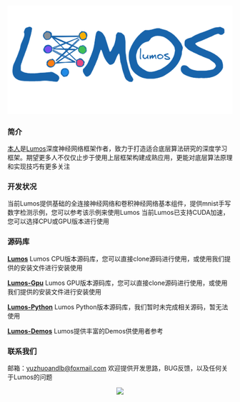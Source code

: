 <div align="center">
  <img src="https://raw.githubusercontent.com/BTboay/BTboay/master/img/Lumos.png">
</div>

### 简介

[本人](https://github.com/BTboay)是[Lumos](https://github.com/LumosNet)深度神经网络框架作者，致力于打造适合底层算法研究的深度学习框架。期望更多人不仅仅止步于使用上层框架构建成熟应用，更能对底层算法原理和实现技巧有更多关注

### 开发状况

当前Lumos提供基础的全连接神经网络和卷积神经网络基本组件，提供mnist手写数字检测示例，您可以参考该示例来使用Lumos
当前Lumos已支持CUDA加速，您可以选择CPU或GPU版本进行使用

### 源码库

**[Lumos](https://github.com/LumosNet/Lumos)**
Lumos CPU版本源码库，您可以直接clone源码进行使用，或使用我们提供的安装文件进行安装使用

**[Lumos-Gpu](https://github.com/LumosNet/Lumos-Gpu)**
Lumos GPU版本源码库，您可以直接clone源码进行使用，或使用我们提供的安装文件进行安装使用

**[Lumos-Python](https://github.com/LumosNet/Lumos-Python)**
Lumos Python版本源码库，我们暂时未完成相关源码，暂无法使用

**[Lumos-Demos](https://github.com/LumosNet/Lumos-Demos)**
Lumos提供丰富的Demos供使用者参考

### 联系我们
邮箱：yuzhuoandlb@foxmail.com
欢迎提供开发思路，BUG反馈，以及任何关于Lumos的问题

<div align="center">
  <img  src="https://github-readme-stats.vercel.app/api?username=dongyuanwai&show_icons=true&theme=radical&hide=contribs,prs" />
</div>

<br />
